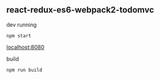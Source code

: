 ## react-redux-es6-webpack2-todomvc

dev running
```
npm start 
```
[localhost:8080](lolcahost:8080)

build
```
npm run build
```